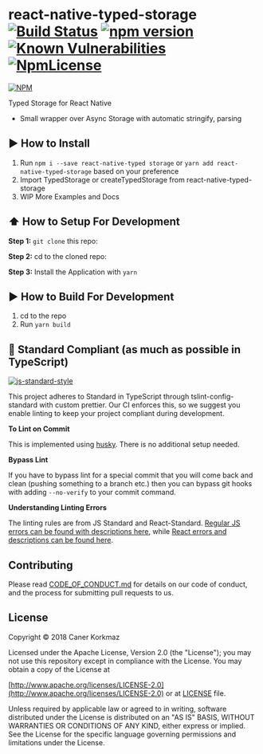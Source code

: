# react-native-typed-storage [![Build Status](https://travis-ci.org/Kausta/react-native-typed-storage.svg?branch=master)](https://travis-ci.org/Kausta/react-native-typed-storage) [![npm version](https://badge.fury.io/js/react-native-typed-storage.svg)](https://badge.fury.io/js/react-native-typed-storage) [![Known Vulnerabilities](https://snyk.io/test/github/Kausta/react-native-typed-storage/badge.svg?targetFile=package.json)](https://snyk.io/test/github/Kausta/react-native-typed-storage?targetFile=package.json) [![NpmLicense](https://img.shields.io/npm/l/react-native-typed-storage.svg)](./LICENSE)
 
 [![NPM](https://nodei.co/npm/react-native-typed-storage.png)](https://nodei.co/npm/react-native-typed-storage/)
 
Typed Storage for React Native
- Small wrapper over Async Storage with automatic stringify, parsing

## :arrow_forward: How to Install

1. Run `npm i --save react-native-typed storage` or `yarn add react-native-typed-storage` based on your preference
2. Import TypedStorage or createTypedStorage from react-native-typed-storage
3. WIP More Examples and Docs
 
## :arrow_up: How to Setup For Development

**Step 1:** `git clone` this repo:

**Step 2:** cd to the cloned repo:

**Step 3:** Install the Application with `yarn`


## :arrow_forward: How to Build For Development

1. cd to the repo
2. Run `yarn build`

## :no_entry_sign: Standard Compliant (as much as possible in TypeScript)

[![js-standard-style](https://cdn.rawgit.com/feross/standard/master/badge.svg)](https://github.com/feross/standard)

This project adheres to Standard in TypeScript through tslint-config-standard with custom prettier.  Our CI enforces this, so we suggest you enable linting to keep your project compliant during development.

**To Lint on Commit**

This is implemented using [husky](https://github.com/typicode/husky). There is no additional setup needed.

**Bypass Lint**

If you have to bypass lint for a special commit that you will come back and clean (pushing something to a branch etc.) then you can bypass git hooks with adding `--no-verify` to your commit command.

**Understanding Linting Errors**

The linting rules are from JS Standard and React-Standard.  [Regular JS errors can be found with descriptions here](http://eslint.org/docs/rules/), while [React errors and descriptions can be found here](https://github.com/yannickcr/eslint-plugin-react).

 
## Contributing
 
Please read [CODE_OF_CONDUCT.md](./CODE_OF_CONDUCT.md) for details on our code of conduct, and the process for submitting pull requests to us.
 
## License 
 
Copyright © 2018 Caner Korkmaz

Licensed under the Apache License, Version 2.0 (the "License");
you may not use this repository except in compliance with the License.
You may obtain a copy of the License at

[http://www.apache.org/licenses/LICENSE-2.0](http://www.apache.org/licenses/LICENSE-2.0)
or at [LICENSE](./LICENSE) file.

Unless required by applicable law or agreed to in writing, software
distributed under the License is distributed on an "AS IS" BASIS,
WITHOUT WARRANTIES OR CONDITIONS OF ANY KIND, either express or implied.
See the License for the specific language governing permissions and
limitations under the License.
